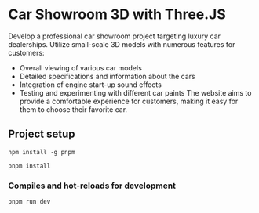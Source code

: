 # Car Showroom 3D with Three.JS
Develop a professional car showroom project targeting luxury car dealerships. Utilize small-scale 3D models with numerous features for customers:
+ Overall viewing of various car models
+ Detailed specifications and information about the cars
+ Integration of engine start-up sound effects
+ Testing and experimenting with different car paints
The website aims to provide a comfortable experience for customers, making it easy for them to choose their favorite car.

## Project setup
```
npm install -g pnpm
```
```
pnpm install
```
### Compiles and hot-reloads for development
```
pnpm run dev
```
